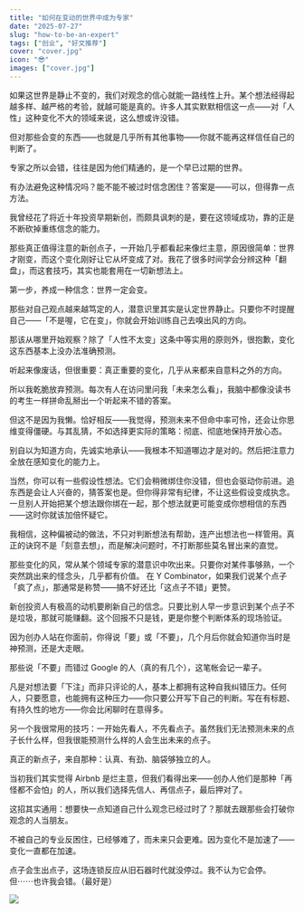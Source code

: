 ```yaml
---
title: "如何在变动的世界中成为专家"
date: "2025-07-27"
slug: "how-to-be-an-expert"
tags: ["创业", "好文推荐"]
cover: "cover.jpg"
icon: "😎"
images: ["cover.jpg"]
---
```

如果这世界是静止不变的，我们对观念的信心就能一路线性上升。某个想法经得起越多样、越严格的考验，就越可能是真的。许多人其实默默相信这一点——对「人性」这种变化不大的领域来说，这么想或许没错。



但对那些会变的东西——也就是几乎所有其他事物——你就不能再这样信任自己的判断了。



专家之所以会错，往往是因为他们精通的，是一个早已过期的世界。



有办法避免这种情况吗？能不能不被过时信念困住？答案是——可以，但得靠一点方法。



我曾经花了将近十年投资早期新创，而颇具讽刺的是，要在这领域成功，靠的正是不断砍掉重练信念的能力。



那些真正值得注意的新创点子，一开始几乎都看起来像烂主意，原因很简单：世界才刚变，而这个变化刚好让它从坏变成了对。我花了很多时间学会分辨这种「翻盘」，而这套技巧，其实也能套用在一切新想法上。



第一步，养成一种信念：世界一定会变。



那些对自己观点越来越笃定的人，潜意识里其实是认定世界静止。只要你不时提醒自己——「不是喔，它在变」，你就会开始训练自己去嗅出风的方向。



那该从哪里开始观察？除了「人性不太变」这条中等实用的原则外，很抱歉，变化这东西基本上没办法准确预测。



听起来像废话，但很重要：真正重要的变化，几乎从来都来自意料之外的方向。



所以我乾脆放弃预测。每次有人在访问里问我「未来怎么看」，我脑中都像没读书的考生一样拼命乱掰出一个听起来不错的答案。



但这不是因为我懒。恰好相反——我觉得，预测未来不但命中率可怜，还会让你思维变得僵硬。与其乱猜，不如选择更实际的策略：彻底、彻底地保持开放心态。



别自以为知道方向，先诚实地承认——我根本不知道哪边才是对的。然后把注意力全放在感知变化的能力上。



当然，你可以有一些假设性想法。它们会稍微绑住你没错，但也会驱动你前进。追东西是会让人兴奋的，猜答案也是。但你得非常有纪律，不让这些假设变成执念。
一旦别人开始把某个想法跟你绑在一起，那个想法就更可能变成你想相信的东西——这时你就该加倍怀疑它。



我相信，这种偏被动的做法，不只对判断想法有帮助，连产出想法也一样管用。真正的诀窍不是「刻意去想」，而是解决问题时，不打断那些莫名冒出来的直觉。



那些变化的风，常从某个领域专家的潜意识中吹出来。只要你对某件事够熟，一个突然跳出来的怪念头，几乎都有价值。
在 Y Combinator，如果我们说某个点子「疯了点」，那通常是称赞——搞不好还比「这点子不错」更赞。



新创投资人有极高的动机要刷新自己的信念。只要比别人早一步意识到某个点子不是垃圾，那就可能赚翻。这个回报不只是钱，更是你整个判断体系的现场验证。



因为创办人站在你面前，你得说「要」或「不要」，几个月后你就会知道你当时是神预测，还是大走眼。



那些说「不要」而错过 Google 的人（真的有几个），这笔帐会记一辈子。



凡是对想法要「下注」而非只评论的人，基本上都拥有这种自我纠错压力。任何人，只要愿意，也能拥有这种压力——你只要公开写下自己的判断。写在有标题、有持久性的地方——你会比闲聊时在意得多。



另一个我很常用的技巧：一开始先看人，不先看点子。虽然我们无法预测未来的点子长什么样，但我很能预测什么样的人会生出未来的点子。



真正的新点子，来自那种：认真、有劲、脑袋够独立的人。



当初我们其实觉得 Airbnb 是烂主意，但我们看得出来——创办人他们是那种「再怪都不会怕」的人，所以我们选择先信人、再信点子，最后押对了。



这招其实通用：想要快一点知道自己什么观念已经过时了？那就去跟那些会打破你观念的人当朋友。



不被自己的专业反困住，已经够难了，而未来只会更难。因为变化不是加速了——变化一直都在加速。



点子会生出点子，这场连锁反应从旧石器时代就没停过。我不认为它会停。
但⋯⋯也许我会错。（最好是）




![](https://prod-files-secure.s3.us-west-2.amazonaws.com/112d0858-5090-4d34-a606-b75eb8d65fd2/46476355-9cf3-4e99-9b7a-3531bc426380/1000202064.png?X-Amz-Algorithm=AWS4-HMAC-SHA256&X-Amz-Content-Sha256=UNSIGNED-PAYLOAD&X-Amz-Credential=ASIAZI2LB466VYYISHEC%2F20250922%2Fus-west-2%2Fs3%2Faws4_request&X-Amz-Date=20250922T044609Z&X-Amz-Expires=3600&X-Amz-Security-Token=IQoJb3JpZ2luX2VjEJz%2F%2F%2F%2F%2F%2F%2F%2F%2F%2FwEaCXVzLXdlc3QtMiJHMEUCIAqKXxTDk4%2FsuD7KI5WwTvcMiXSq4ILMuu1D3GoBc%2BJEAiEA10gH8Ns2V50ir%2FzuXF8oYSsh5j0AJ9u%2FHw%2FOS%2B7Wn6wq%2FwMIJRAAGgw2Mzc0MjMxODM4MDUiDDtLfrBQBvQ5tV2nmSrcA1byC%2FX%2BnL3AKBYSk9iRAaIZ%2FiDtgsgyPaUu%2FtWKpw%2BHC3IokLNu36Wf3CCi9RvFXpfRya4q9aP4QeaVzRrojdfFr4VdB0Ncbb1AVhVPpYUJljqFMPHPo99fbSalKs%2FRmFK77ldtYSEpgX4DHbLFwEfC7khGwlT0JRtChEeXgFi591rSQHqrdScVtxdN1mfC9L9C77ZSfbNK3YVqw%2FzX5EUmSKSMt5irK%2BNN6MYeBuJWtn2n9N25iaCgmbxdMO%2Frkba6o3y748%2BW2k6Catyv%2B4zLOkUVl78XSlcjJbiE3HBc8aupEy2tkWYzRllw3ea8Uvd%2BEpgdyE1zog88hGV30hNhH7xrKrZSd%2BS1JU0hsHS6PbQN1Wh25S2da0BcfE863SX9AnzMUsy89CdWxMohF4kbNGXR3LBpV1T6pjFfwfzvAMadOWP3ChHoA8FFSC7%2BNpMnaivoSNqhOHvOeiAjc59HO4U4OS6ySxK5JMm3Qch5XXCrANQvGd0VqMGqO%2Bh8I9A6S6xn3DUy6YqtVZsqj01k%2BMaF6jaHTddqQKHYOmKt%2FNG9uK4oVJnOzgKJlNjK3eDk4rwXGXyc8eSyUgG2asAVGmTls0H3kMDamdk7%2BQ8fCj7MSh8nP7XOLoUaMOqTw8YGOqUBahp90NWy4Ar4MWWC1QSCuGKbnGysQ4sMG1F9rAsvXakSXwH9j5y2nfJCnksVd0IBAmmkdvdFJKUCK18kGZrOTDVL%2FyntPPtmvZETHvNmHzRom3DZbIQPjaAGsecR2RIAn9dji2W%2BYPbEI2kK8Y1NvSCaZ%2Ffg7JH4EssNledCkRwcbJdHp1xL7stclNZzC%2Fl2gtcfxF%2FpuI0%2FRD7XWBiuxXh19g04&X-Amz-Signature=babb27cae5411b556c0c186900e1e27f755b49d155193dded243e76c1c8de0c2&X-Amz-SignedHeaders=host&x-amz-checksum-mode=ENABLED&x-id=GetObject)

